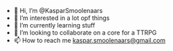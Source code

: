 - 👋 Hi, I’m @KasparSmoolenaars
- 👀 I’m interested in a lot opf things
- 🌱 I’m currently learning stuff
- 💞️ I’m looking to collaborate on a core for a TTRPG 
- 📫 How to reach me kaspar.smoolenaars@gmail.com

<!---
KasparSmoolenaars/KasparSmoolenaars is a ✨ special ✨ repository because its `README.md` (this file) appears on your GitHub profile.
You can click the Preview link to take a look at your changes.
--->
